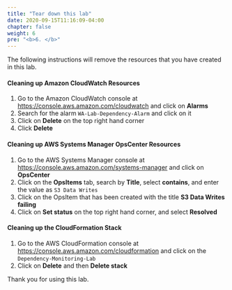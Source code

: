 ```yaml
---
title: "Tear down this lab"
date: 2020-09-15T11:16:09-04:00
chapter: false
weight: 6
pre: "<b>6. </b>"
---
```


The following instructions will remove the resources that you have created in this lab.

#### Cleaning up Amazon CloudWatch Resources

1. Go to the Amazon CloudWatch console at <https://console.aws.amazon.com/cloudwatch> and click on **Alarms**
1. Search for the alarm `WA-Lab-Dependency-Alarm` and click on it
1. Click on **Delete** on the top right hand corner
1. Click **Delete**

#### Cleaning up AWS Systems Manager OpsCenter Resources

1. Go to the AWS Systems Manager console at <https://console.aws.amazon.com/systems-manager> and click on **OpsCenter**
1. Click on the **OpsItems** tab, search by **Title**, select **contains**, and enter the value as `S3 Data Writes`
1. Click on the OpsItem that has been created with the title **S3 Data Writes failing**
1. Click on **Set status** on the top right hand corner, and select **Resolved**

#### Cleaning up the CloudFormation Stack

1.  Go to the AWS CloudFormation console at <https://console.aws.amazon.com/cloudformation> and click on the `Dependency-Monitoring-Lab`
1.  Click on **Delete** and then **Delete stack**

Thank you for using this lab.
